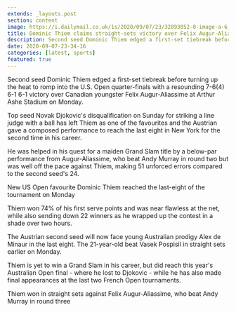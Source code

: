 ```yaml
---
extends: _layouts.post
section: content
image: https://i.dailymail.co.uk/1s/2020/09/07/23/32893052-0-image-a-6_1599517530488.jpg 
title: Dominic Thiem claims straight-sets victory over Felix Augur-Aliassime to reach US Open last-eight 
description: Second seed Dominic Thiem edged a first-set tiebreak before turning up the heat to romp into the U.S. Open quarter-finals with a resounding 7-6(4) 6-1 6-1 victory over Felix Augur-Aliassime. 
date: 2020-09-07-23-34-16 
categories: [latest, sports] 
featured: true 
--- 
```

Second seed Dominic Thiem edged a first-set tiebreak before turning up the heat to romp into the U.S. Open quarter-finals with a resounding 7-6(4) 6-1 6-1 victory over Canadian youngster Felix Augur-Aliassime at Arthur Ashe Stadium on Monday.

Top seed Novak Djokovic's disqualification on Sunday for striking a line judge with a ball has left Thiem as one of the favourites and the Austrian gave a composed performance to reach the last eight in New York for the second time in his career.

He was helped in his quest for a maiden Grand Slam title by a below-par performance from Augur-Aliassime, who beat Andy Murray in round two but was well off the pace against Thiem, making 51 unforced errors compared to the second seed's 24.

New US Open favourite Dominic Thiem reached the last-eight of the tournament on Monday

Thiem won 74% of his first serve points and was near flawless at the net, while also sending down 22 winners as he wrapped up the contest in a shade over two hours.

The Austrian second seed will now face young Australian prodigy Alex de Minaur in the last eight. The 21-year-old beat Vasek Pospisil in straight sets earlier on Monday. 

Thiem is yet to win a Grand Slam in his career, but did reach this year's Australian Open final - where he lost to Djokovic - while he has also made final appearances at the last two French Open tournaments.  

Thiem won in straight sets against Felix Augur-Aliassime, who beat Andy Murray in round three

